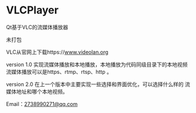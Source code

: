 # VLCPlayer
Qt基于VLC的流媒体播放器    



未打包



VLC从官网上下载https://www.videolan.org



version 1.0 实现流媒体播放和本地播放，本地播放为代码同级目录下的本地视频
	流媒体播放可以是https、rtmp、rtsp、http 。



version 2.0 在上一个版本中主要实现一些选择和界面优化，可以选择什么样的
	流媒体地址和哪个本地视频。


Email：2738990271@qq.com
